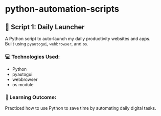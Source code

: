 # python-automation-scripts

## 🔹 Script 1: Daily Launcher
A Python script to auto-launch my daily productivity websites and apps. Built using `pyautogui`, `webbrowser`, and `os`.

### 💻 Technologies Used:
- Python
- pyautogui
- webbrowser
- os module

### 🧠 Learning Outcome:
Practiced how to use Python to save time by automating daily digital tasks.
